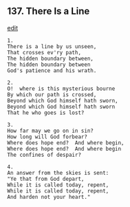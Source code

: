 
## 137.  There Is a Line
[edit](https://docs.google.com/document/d/1HmByDPiZ7UXTxJtvR747GShd1xezhnsI/edit?mode=html)



    1.
    There is a line by us unseen,
    That crosses ev'ry path,
    The hidden boundary between,
    The hidden boundary between
    God's patience and his wrath.

    2.
    O!  where is this mysterious bourne
    By which our path is crossed,
    Beyond which God himself hath sworn,
    Beyond which God himself hath sworn
    That he who goes is lost?

    3.
    How far may we go on in sin?
    How long will God forbear?
    Where does hope end?  And where begin, 
    Where does hope end?  And where begin
    The confines of despair?

    4.
    An answer from the skies is sent:
    "Ye that from God depart,
    While it is called today, repent,
    While it is called today, repent,
    And harden not your heart."

